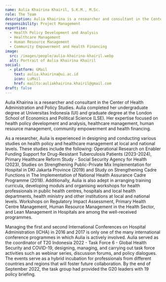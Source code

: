 ```yaml
---
name: Aulia Khairina Khairil, S.K.M., M.Sc.
role: The Team
description: Aulia Khairina is a researcher and consultant in the Center of Health Administration and Policy Studies.
responsibility: Project Management
expertise:
  - Health Policy Development and Analysis
  - Healthcare Management
  - Human Resource Management
  - Community Empowerment and Health Financing
image:
  src: /images/people/aulia-khairina-khairil.webp
  alt: Portrait of Aulia Khairina Khairil
social:
  - platform: GMail
    text: aulia.khairina@ui.ac.id
    icon: LuMail
    href: mailto:auliakhairina.khairil@gmail.com
draft: false
---
```


Aulia Khairina is a researcher and consultant in the Center of Health Administration and Policy Studies. Aulia completed her undergraduate degree at Universitas Indonesia (UI) and graduate degree at the London School of Economics and Political Science (LSE). Her expertise focused on health policy development and analysis, healthcare management, human resource management, community empowerment and health financing.

As a researcher, Aulia is experienced in designing and conducting various studies on health policy and healthcare management at local and national levels. These studies include the following: Operational Research on Enabler Funding Support for Drug-Resistant Tuberculosis Patients (2023-2024), Primary Healthcare Reform Study - Social Security Agency for Health (2023), Studies on Strengthening Public-Private Mix Implementation for Hospital in DKI Jakarta Province (2019) and Study on Strengthening Cadre Functions in The Implementation of National Health Assurance Cadre Programme (2018). Additionally, Aulia is also adept in arranging training curricula, developing moduls and organising workshops for health professionals in public health centres, hospitals and local health departments, health ministry and other institutions at local and national levels. Workshops on Regulatory Impact Assessment, Primary Health Centre Management, Human Resource Management in the Health Sector, and Lean Management in Hospitals are among the well-received programmes.

Managing the first and second International Conferences on Hospital Administration (ICHA) in 2016 and 2017 is only one of the many international conference programmes in which Aulia is actively involved. Aulia served as the coordinator of T20 Indonesia 2022 - Task Force 6 - Global Health Security and COVID-19, designing, managing, and carrying out task force activities such as webinar series, discussion forums, and policy dialogues. The events serve as a hybrid incubation for professionals from different countries and regions that will foster future collaboration. By the end of September 2022, the task group had provided the G20 leaders with 19 policy briefing.
